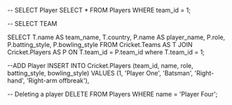 -- SELECT Player
SELECT * FROM Players WHERE team_id = 1;

-- SELECT TEAM

SELECT
        T.name AS team_name,
        T.country,
        P.name AS player_name,
        P.role,
        P.batting_style,
        P.bowling_style
        FROM
        Cricket.Teams AS T
        JOIN
        Cricket.Players AS P ON T.team_id = P.team_id
        where T.team_id = 1;

--ADD Player
INSERT INTO Cricket.Players (team_id, name, role, batting_style, bowling_style) VALUES
(1, 'Player One', 'Batsman', 'Right-hand', 'Right-arm offbreak'),

-- Deleting a player
DELETE FROM Players WHERE name = 'Player Four';

